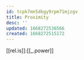 ```yaml
---
id: tcpk7mn5dkgy9rpm71mjzgv
title: Proximity
desc: ''
updated: 1668272536566
created: 1668272515172
---
```


[[rel.is]]:[[_.power]]

